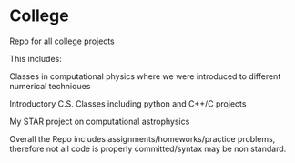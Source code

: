 # College
Repo for all college projects

This includes:

Classes in computational physics where we were introduced to different numerical techniques

Introductory C.S. Classes including python and C++/C projects

My STAR project on computational astrophysics

Overall the Repo includes assignments/homeworks/practice problems, therefore not all code is properly committed/syntax may be non standard.
